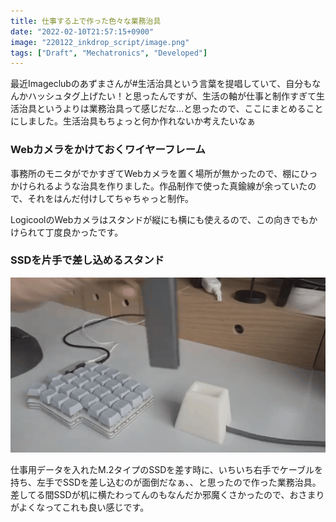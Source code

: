```yaml
---
title: 仕事する上で作った色々な業務治具
date: "2022-02-10T21:57:15+0900"
image: "220122_inkdrop_script/image.png"
tags: ["Draft", "Mechatronics", "Developed"]
---
```


最近Imageclubのあずまさんが#生活治具という言葉を提唱していて、自分もなんかハッシュタグ上げたい！と思ったんですが、生活の軸が仕事と制作すぎて生活治具というよりは業務治具って感じだな…と思ったので、ここにまとめることにしました。生活治具もちょっと何か作れないか考えたいなぁ

### Webカメラをかけておくワイヤーフレーム

事務所のモニタがでかすぎてWebカメラを置く場所が無かったので、棚にひっかけられるような治具を作りました。作品制作で使った真鍮線が余っていたので、それをはんだ付けしてちゃちゃっと制作。

LogicoolのWebカメラはスタンドが縦にも横にも使えるので、この向きでもかけられて丁度良かったです。

### SSDを片手で差し込めるスタンド

![](ssd.gif)

仕事用データを入れたM.2タイプのSSDを差す時に、いちいち右手でケーブルを持ち、左手でSSDを差し込むのが面倒だなぁ、、と思ったので作った業務治具。差してる間SSDが机に横たわってんのもなんだか邪魔くさかったので、おさまりがよくなってこれも良い感じです。
